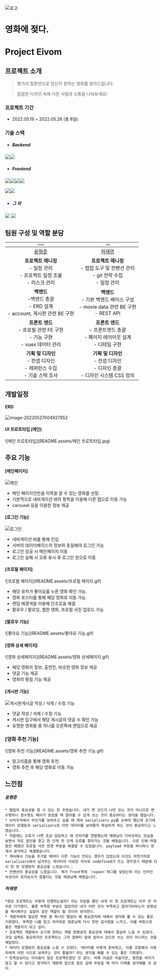 





![로고](README.assets/로고.png)

# 영화에 젖다.

# Project Eivom



## 프로젝트 소개

> 몇가지 질문만으로 당신이 원하는 영화를 찾아드립니다.
>
> 깔끔한 디자인 속에 다른 사람과 소통을 나눠보세요!



### 프로젝트 기간

- 2022.05.19 ~ 2022.05.26 (총 8일)



### 기술 스택

- ##### Backend

​		<img src="https://img.shields.io/badge/python-3776AB?style=for-the-badge&logo=python&logoColor=white"><img src="https://img.shields.io/badge/django-092E20?style=for-the-badge&logo=django&logoColor=white"> 



- ##### Frontend

​		<img src="https://img.shields.io/badge/vue.js-4FC08D?style=for-the-badge&logo=vue.js&logoColor=white"><img src="https://img.shields.io/badge/html5-E34F26?style=for-the-badge&logo=html5&logoColor=white"><img src="https://img.shields.io/badge/css-1572B6?style=for-the-badge&logo=css3&logoColor=white"><img src="https://img.shields.io/badge/javascript-F7DF1E?style=for-the-badge&logo=javascript&logoColor=black">

​		<img src="https://img.shields.io/badge/node.js-339933?style=for-the-badge&logo=Node.js&logoColor=white"><img src="https://img.shields.io/badge/bootstrap-7952B3?style=for-the-badge&logo=bootstrap&logoColor=white">

   

- ##### 그 외

​		<img src="https://img.shields.io/badge/fontawesome-339AF0?style=for-the-badge&logo=fontawesome&logoColor=white">  <img src="https://img.shields.io/badge/github-181717?style=for-the-badge&logo=github&logoColor=white">



## 팀원 구성 및 역할 분담

| <img src="https://avatars.githubusercontent.com/u/97644412?v=4" alt="Avatar" style="zoom:33%;" /> | <img src="https://avatars.githubusercontent.com/u/84772914?v=4" alt="img" style="zoom:33%;" /> |
| :----------------------------------------------------------: | :----------------------------------------------------------: |
|            [윤형준](https://github.com/hanggeee)             |            [허재영](https://github.com/DasisCore)            |
| __프로젝트 매니징__<br />- 일정 관리<br />- 프로젝트 일정 조율<br />- 리스크 관리 | __프로젝트 매니징__<br />- 협업 도구 및 컨벤션 관리<br />- git 전략 수집<br />- 일정 관리 |
| __백엔드__<br />-백엔드 총괄<br />- ERD 설계<br />- account, 게시판 관련 BE 구현 | __백엔드__<br />- 기본 백엔드 베이스 구성<br />- movie data 관련 BE 구현<br />- REST API |
| __프론트 엔드__<br />- 프로필 관련 FE 구현<br />- 기능 구현<br />-  vuex 데이터 관리 | __프론트 엔드__<br />- 프론트엔드 총괄<br />- 페이지 레이아웃 설계<br />- 디테일 구현 |
| __기획 및 디자인__<br />- 컨셉 디자인<br />- 레퍼런스 수집<br />- 기술 스택 조사 | __기획 및 디자인__<br />- 컨셉 디자인<br />- 디자인 총괄<br />- 디자인 시스템 CSS 정의 |







## 개발일정



#### ERD

![image-20220527004927952](README.assets/image-20220527004927952.png)





#### UI 프로토타입 (메인)

![메인 프로토타입](README.assets/메인 프로토타입.jpg)



## 주요 기능

#### [메인페이지]

![메인](README.assets/메인.gif)

- 메인 페이지인만큼 이목을 끌 수 있는 영화를 선정.
- 기본적으로 네비게이션 바의 항목을 이용해 다른 탭으로 이동 가능
- carousel 등을 이용한 정보 제공



#### [로그인 기능]

![로그인](README.assets/로그인.gif)

- 네비게이션 바를 통해 진입
- 서버의 데이터베이스의 정보와 동일해야 로그인 가능
- 로그인 성공 시 메인페이지 이동
- 로그인 실패 시 오류 표시 후 로그인 창으로 이동





#### [프로필 페이지]

![프로필 페이지](README.assets/프로필 페이지.gif)

- 해당 유저가 좋아요를 누른 영화 확인 가능.
- 영화 포스터를 통해 해당 영화로 이동 가능.
- 랜덤 배경색을 이용해 단조로움 해결
- 팔로우 / 팔로잉, 찜한 영화, 프로필 사진 업로드 가능



#### [팔로우 기능]

![좋아요 기능](README.assets/좋아요 기능.gif)





#### [영화 상세 페이지]

![영화 상세페이지](README.assets/영화 상세페이지.gif)

- 해당 영화의 정보, 출연진, 비슷한 영화 정보 제공
- 댓글 기능 제공
- 영화의 평점 기능 제공



#### [게시판 기능]

![게시판](README.assets/게시판.gif)게시글 작성 / 삭제 / 수정 기능

- 댓글 작성 / 삭제 / 수정 기능
- 게시판 입구에서 해당 게시글의 댓글 수 확인 가능
- 유명한 영화들 중 하나를 오른쪽에 랜덤으로 제공



### [영화 추천 기능]

![영화 추천 기능](README.assets/영화 추천 기능.gif)

- 알고리즘을 통해 영화 추천.
- 영화 추천 후 해당 영화로 이동 가능





## 느낀점

##### 윤형준

```
* 협업의 중요성을 알 수 있는 한 주였습니다. 내가 짠 코드가 나만 읽는 것이 아니므로 변수명이나 함수명도 페어가 읽었을 때 알아볼 수 있게 쓰는 것이 중요하다는 생각을 했습니다.
* 브라우저에서 무언가를 보여주고 싶을 때 계속 serializers.py를 손봐야 했는데 초기에 데이터 모델링과 serializers로 어떤 데이터를 보여줄지 확실하게 하는 것이 중요하다고 느꼈습니다.
* 처음에는 오류가 나면 조금 답답하고 왜 안되지를 연발했는데 재영님이 디버깅하는 모습을 보면서 저도 원인을 찾고 한 단계 한 단계 오류를 찾아가는 것을 배웠습니다. 이로 인해 며칠 동안 헤맸던 프로필 사진 변경 부분을 해결할 수 있었씁니다. payload 부분을 하나하나 쪼개서 분석하고 해결했습니다.
* 계속해서 기능을 추가할 때마다 다른 기능이 안되는 경우가 있었는데 이것도 마찬가지로 serializers에서 넘겨주는 데이터의 미묘한 차이로 undefined가 뜨는 경우였기 때문에 다시 한 번 모델링의 중요성을 느꼈습니다..
* 컨벤션의 중요성을 느꼈습니다. 제가 front쪽에 `<span>`태그를 넣었는데 이는 인라인 속성이라 유지보수가 힘들다는 것을 재영님께 배웠습니다. 
```



##### 허재영

````
*항상 프로젝트는 어떻게 진행하는걸까? 라는 의문을 품던 내게 이 첫 프로젝트는 아주 큰 의미로 다가왔다. 물론 부족한 부분도 많았지만 내가 어떤 것이 부족하고 알아가야하는지 방향성을 제시해주는 길잡이 같은 역할이 될 것이라 생각한다.
* 개발자에게 필요한 역량 중 하나인 협업이 왜 중요한지에 대해서 생각해 볼 수 있는 좋은 기회였다. 부족한 나를 믿고 따라와준 형준님께 다시 한번 감사함을 느끼고, 이를 바탕으로 좋은 개발자가 되고 싶다.
* 프로젝트 개발에서 초기에 정하는 개발 방향성의 중요성에 대해서 절실히 느낄 수 있었다. 코딩 실력도 중요하지만 프로젝트는 그저 컴퓨터 앞에 앉아서 코드만 쓰는 것이 아니라는 것을 깨달았다.
* 데이터 모델링의 중요성을 느낄 수 있었다. 데이터를 어떻게 준비하고, 이를 조합해서 사용자에게 어떤 식으로 보여주는 것이 좋을까? 라는 생각을 해볼 수 있는 좋은 기회였다.
* 만족감보다는 아쉬움이 많은 프로젝트였던 것 같다. 비록 지금은 아쉽지만, 발전할 여지가 많고 할 수 있다고 생각하기 때문에 앞으로 힘든 길에 부딪힐 때 마다 이때를 생각해볼 것 같다.
````



